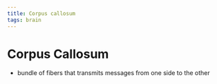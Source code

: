 ```yaml
---
title: Corpus callosum
tags: brain
---
```


# Corpus Callosum
- bundle of fibers that transmits messages from one side to the other










































































